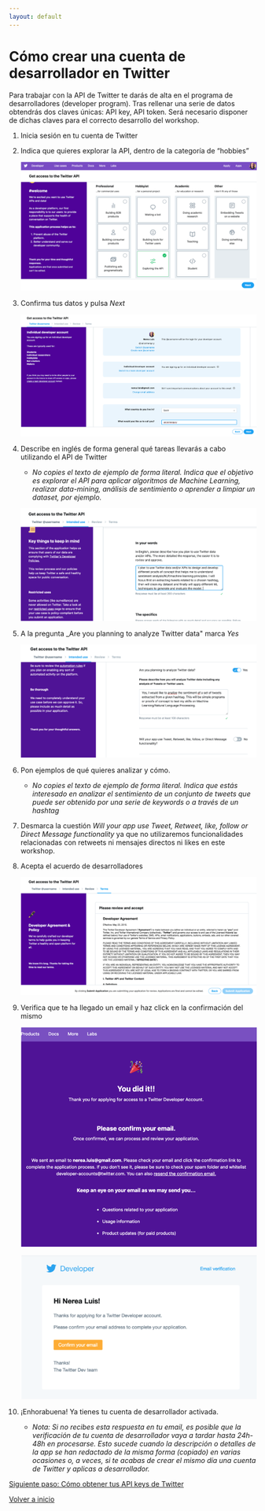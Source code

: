 ```yaml
---
layout: default
---
```


# Cómo crear una cuenta de desarrollador en Twitter 


Para trabajar con la API de Twitter te darás de alta en el programa de desarrolladores (developer program). Tras rellenar una serie de datos obtendrás dos claves únicas: API key, API token. Será necesario disponer de dichas claves para el correcto desarrollo del workshop. 


1. Inicia sesión en tu cuenta de Twitter

1. Indica que quieres explorar la API, dentro de la categoría de “hobbies”

	![alt text](assets/img/twitter_1.png "Logo Title Text 1")

1. Confirma tus datos y pulsa _Next_

	![albbbbt](assets/img/twitter_2.png "Logo Title Text 2")


1. Describe en inglés de forma general qué tareas llevarás a cabo utilizando el API de Twitter

	+ _No copies el texto de ejemplo de forma literal. Indica que el objetivo es explorar el API para aplicar algoritmos de Machine Learning, realizar data-mining, análisis de sentimiento  o aprender a limpiar un dataset, por ejemplo._


	![ablabl](assets/img/twitter_3.png "Logo Title Text 3")

1. A la pregunta _Are you planning to analyze Twitter data" marca _Yes_ 

	![ablabl](assets/img/twitter_4.png "Logo Title Text 4")

1. Pon ejemplos de qué quieres analizar y cómo. 

	+ _No copies el texto de ejemplo de forma literal. Indica que estás interesado en analizar el sentimiento de un conjunto de tweets que puede ser obtenido por una serie de keywords o a través de un hashtag_


1. Desmarca la cuestión _Will your app use Tweet, Retweet, like, follow or Direct Message functionality_ ya que no utilizaremos funcionalidades relacionadas con retweets ni mensajes directos ni likes en este workshop.

1. Acepta el acuerdo de desarrolladores

	![ablabl](assets/img/twitter_5.png "Logo Title Text 5")

1. Verifica que te ha llegado un email y haz click en la confirmación del mismo

	![ablabl](assets/img/twitter_6.png "Logo Title Text 6")

	![ablabl](assets/img/twitter_7.png "Logo Title Text 7")

1. ¡Enhorabuena! Ya tienes tu cuenta de desarrollador activada. 

	+ _Nota: Si no recibes esta respuesta en tu email, es posible que la verificación de tu cuenta de desarrollador vaya a tardar hasta 24h-48h en procesarse. Esto sucede cuando la descripción o detalles de la app se han redactado de la misma forma (copiado) en varias ocasiones o, a veces, si te acabas de crear el mismo día una cuenta de Twitter y aplicas a desarrollador._

[Siguiente paso: Cómo obtener tus API keys de Twitter](./twitter-app.html)

[Volver a inicio](./)

